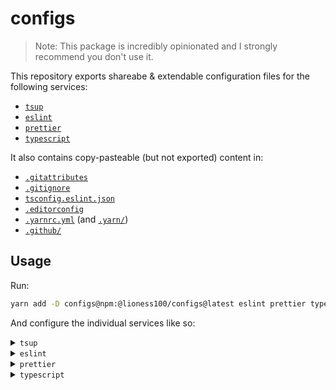 # configs

> Note: This package is incredibly opinionated and I strongly recommend you
> don't use it.

This repository exports shareabe & extendable configuration files for the following services:

-   [`tsup`](./tsup.config.js)
-   [`eslint`](./.eslintrc.json)
-   [`prettier`](./.prettierrc.json)
-   [`typescript`](./tsconfig.json)

It also contains copy-pasteable (but not exported) content in:

-   [`.gitattributes`](./.gitattributes)
-   [`.gitignore`](./.gitignore)
-   [`tsconfig.eslint.json`](./tsconfig.eslint.json)
-   [`.editorconfig`](./.editorconfig)
-   [`.yarnrc.yml`](./.yarnrc.yml) (and [`.yarn/`](./.yarn/))
-   [`.github/`](./.github/)

## Usage

Run:

```sh
yarn add -D configs@npm:@lioness100/configs@latest eslint prettier typescript tsup
```

And configure the individual services like so:

<details>

<summary><code>tsup</code></summary>

`package.json`:

```ts
{
    "scripts": {
        "build": "tsup --config configs/tsup.config.js"
    }
}
```

</details>

<details>
<summary><code>eslint</code></summary>

`package.json`:

```json
{
    "scripts": {
        "lint": "eslint ."
    },
    "eslintConfig": {
        "extends": ["./node_modules/configs/.eslintrc.json"]
    }
}
```

</details>

<details>
<summary><code>prettier</code></summary>

`package.json`:

```json
{
    "scripts": {
        "format": "prettier --write \"{*,src/**/*}.{json,js,ts}\""
    },
    "prettier": "configs/prettier"
}
```

</details>

<details>
<summary><code>typescript</code></summary>

`tsconfig.json`:

```json
{
    "extends": "configs/tsconfig",
    "compilerOptions": {
        "outDir": "dist",
        "rootDir": "src"
    },
    "include": ["src"]
}
```

`tsconfig.eslint.json`:

```json
{
    "extends": "./tsconfig.json",
    "include": ["**/*.ts", "**/*.js", "**/*.json"]
}
```

</details>
